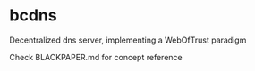 bcdns
=====

Decentralized dns server, implementing a WebOfTrust paradigm

Check BLACKPAPER.md for concept reference
